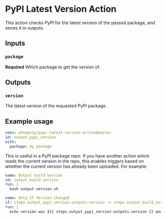# PyPI Latest Version Action

This action checks PyPI for the latest version of the passed package, and stores it in outputs.

## Inputs

### `package`

**Required** Which package to get the version of.

## Outputs

### `version`

The latest version of the requested PyPI package.

## Example usage

```yaml
uses: whoopnip/pypi-latest-version-action@master
id: output_pypi_version
with:
  package: my_package
```

This is useful in a PyPI package repo. If you have another action which reads 
the current version in the repo, this enables triggers based on whether the 
current version has already been uploaded. For example:

```yaml
name: Output build version
id: output_build_version
run: |
  bash output-version.sh

name: Only If Version Changed
if: steps.output_pypi_version.outputs.version != steps.output_build_version.outputs.version
run: |
  echo version was ${{ steps.output_pypi_version.outputs.version }} and now is ${{ steps.output_build_version.outputs.version }}
```

